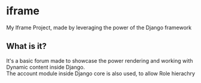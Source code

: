 # iframe
My Iframe Project, made by leveraging the power of the Django framework

## What is it?
It's a basic forum made to showcase the power rendering and working with Dynamic content inside Django.  
The account module inside Django core is also used, to allow Role hierachry 
